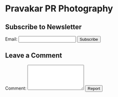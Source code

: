 <!DOCTYPE html>
<html lang="en">
<head>
  <meta charset="UTF-8">
  <title>Pravakar PR Photography</title>
</head>
<body>
  <h1>Pravakar PR Photography</h1>
  <section id="gallery">
    </section>
  <section id="subscribe">
    <h2>Subscribe to Newsletter</h2>
    <form>
      <label for="email">Email:</label>
      <input type="email" id="email" name="email" required>
      <button type="submit">Subscribe</button>
    </form>
  </section>
  <section id="comments">
    <h2>Leave a Comment</h2>
    <form>
      <label for="comment">Comment:</label>
      <textarea id="comment" name="comment" rows="5" required></textarea>
      <button type="submit">Report</button>
    </form>
  </section>
</body>
</html>
